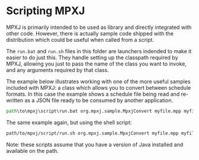 # Scripting MPXJ
MPXJ is primarily intended to be used as library and directly integrated with
other code. However, there is actually sample code shipped with the
distribution which could be useful when called from a script.

The `run.bat` and `run.sh` files in this folder are launchers indended to
make it easier to do just this. They handle setting up the classpath required by
MPXJ, allowing you just to pass the name of the class you want to invoke, and
any arguments required by that class.

The example below illustrates working with one of the more useful samples
included with MPXJ: a class which allows you to convert between schedule
formats. In this case the example shows a schedule file being read and
re-written as a JSON file ready to be consumed by another  application.

```bat
path\to\mpxj\script\run.bat org.mpxj.sample.MpxjConvert myfile.mpp myfile.json
```

The same example again, but using the shell script:

```sh
path/to/mpxj/script/run.sh org.mpxj.sample.MpxjConvert myfile.mpp myfile.json
```
Note: these scripts assume that you have a version of Java installed and available
on the path.
